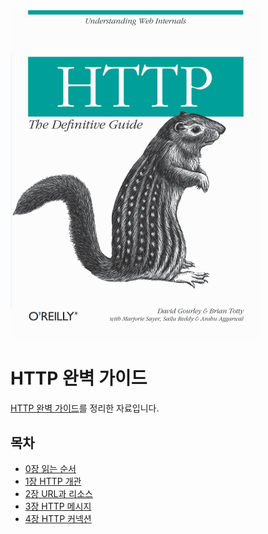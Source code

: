 <img src="./image/13515315.png" width="400" />



# HTTP 완벽 가이드

[HTTP 완벽 가이드](http://www.yes24.com/Product/Goods/15381085?OzSrank=1)를 정리한 자료입니다.



## 목차

* [0장 읽는 순서](https://github.com/binghe819/TIL/blob/master/Network/HTTP%20The%20Definitive%20Guide/0%EC%9E%A5.%20%EC%9D%BD%EB%8A%94%20%EC%88%9C%EC%84%9C.md)
* [1장 HTTP 개관](https://github.com/binghe819/TIL/blob/master/Network/HTTP%20The%20Definitive%20Guide/1%EC%9E%A5.%20HTTP%20%EA%B0%9C%EA%B4%80.md)
* [2장 URL과 리소스](https://github.com/binghe819/TIL/blob/master/Network/HTTP%20The%20Definitive%20Guide/2%EC%9E%A5.%20URL%EA%B3%BC%20%EB%A6%AC%EC%86%8C%EC%8A%A4.md)
* [3장 HTTP 메시지](https://github.com/binghe819/TIL/blob/master/Network/HTTP%20The%20Definitive%20Guide/3%EC%9E%A5.%20HTTP%20%EB%A9%94%EC%8B%9C%EC%A7%80.md)
* [4장 HTTP 커넥션](https://github.com/binghe819/TIL/blob/master/Network/HTTP%20The%20Definitive%20Guide/4%EC%9E%A5.%20HTTP%20%EC%BB%A4%EB%84%A5%EC%85%98.md)

